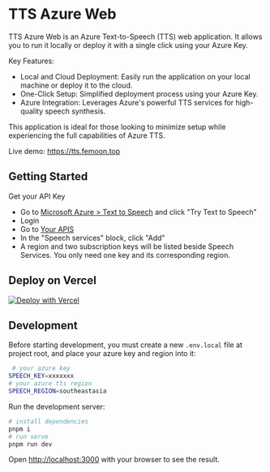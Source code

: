 # TTS Azure Web

TTS Azure Web is an Azure Text-to-Speech (TTS) web application. It allows you to run it locally or deploy it with a single click using your Azure Key.

Key Features:

- Local and Cloud Deployment: Easily run the application on your local machine or deploy it to the cloud.
- One-Click Setup: Simplified deployment process using your Azure Key.
- Azure Integration: Leverages Azure's powerful TTS services for high-quality speech synthesis.

This application is ideal for those looking to minimize setup while experiencing the full capabilities of Azure TTS.

Live demo: https://tts.femoon.top

## Getting Started

Get your API Key

- Go to [Microsoft Azure > Text to Speech](https://azure.microsoft.com/en-us/services/cognitive-services/text-to-speech/) and click "Try Text to Speech"
- Login
- Go to [Your APIS](https://azure.microsoft.com/en-us/try/cognitive-services/my-apis/)
- In the "Speech services" block, click "Add"
- A region and two subscription keys will be listed beside Speech Services. You only need one key and its corresponding region.

## Deploy on Vercel

[![Deploy with Vercel](https://vercel.com/button)](https://vercel.com/new/clone?repository-url=https%3A%2F%2Fgithub.com%2FFemoon%2Ftts-azure-web&env=SPEECH_KEY&env=SPEECH_REGION&project-name=tts-azure-web&repository-name=tts-azure-web)

## Development

Before starting development, you must create a new `.env.local` file at project root, and place your azure key and region into it:

```bash
 # your azure key
SPEECH_KEY=xxxxxxx
# your azure tts region
SPEECH_REGION=southeastasia
```

Run the development server:

```bash
# install dependencies
pnpm i
# run serve
pnpm run dev
```

Open [http://localhost:3000](http://localhost:3000/) with your browser to see the result.
